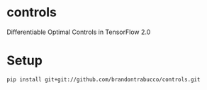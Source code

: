 # controls

Differentiable Optimal Controls in TensorFlow 2.0

# Setup

```
pip install git+git://github.com/brandontrabucco/controls.git
```
